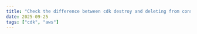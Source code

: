 ```yaml
---
title: "Check the difference between cdk destroy and deleting from console"
date: 2025-09-25
tags: ["cdk", "aws"]
---
```

